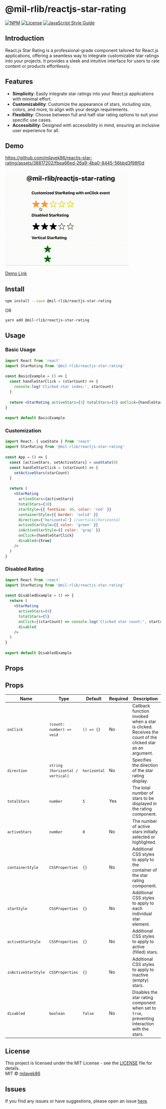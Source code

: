 # @mil-rlib/reactjs-star-rating

[![NPM](https://img.shields.io/npm/v/@mil-rlib/reactjs-star-rating.svg)](https://www.npmjs.com/package/@mil-rlib/reactjs-star-rating)
[![License](https://img.shields.io/badge/license-MIT-blue.svg)](https://opensource.org/licenses/MIT)
[![JavaScript Style Guide](https://img.shields.io/badge/code_style-standard-brightgreen.svg)](https://standardjs.com)

## Introduction

React.js Star Rating is a professional-grade component tailored for React.js applications, offering a seamless way to integrate customizable star ratings into your projects. It provides a sleek and intuitive interface for users to rate content or products effortlessly.

## Features

- **Simplicity**: Easily integrate star ratings into your React.js applications with minimal effort.
- **Customizability**: Customize the appearance of stars, including size, colors, and more, to align with your design requirements.
- **Flexibility**: Choose between full and half-star rating options to suit your specific use cases.
- **Accessibility**: Designed with accessibility in mind, ensuring an inclusive user experience for all.

## Demo

https://github.com/milayek86/reactjs-star-rating/assets/38817202/fbea66ed-26a9-4ba0-8445-56bbd3f98f0d

![react-star-rating](https://github.com/milayek86/reactjs-star-rating/blob/main/static/react-star-rating.gif)

[Demo Link](https://milayek86.github.io/reactjs-star-rating)

## Install

```bash
npm install --save @mil-rlib/reactjs-star-rating
```

OR

```bash
yarn add @mil-rlib/reactjs-star-rating
```

## Usage

### Basic Usage

```jsx
import React from 'react'
import StarRating from '@mil-rlib/reactjs-star-rating'

const BasicExample = () => {
  const handleStarClick = (starCount) => {
    console.log('Clicked star index:', starCount)
  }

  return <StarRating activeStars={3} totalStars={5} onClick={handleStarClick} />
}

export default BasicExample
```

### Customization

```jsx
import React, { useState } from 'react'
import StarRating from '@mil-rlib/reactjs-star-rating'

const App = () => {
  const [activeStars, setActiveStars] = useState(0)
  const handleStarClick = (starCount) => {
    setActiveStars(starCount)
  }

  return (
    <StarRating
      activeStars={activeStars}
      totalStars={10}
      starStyle={{ fontSize: 40, color: 'red' }}
      containerStyle={{ border: 'solid' }}
      direction={'horizontal'} //vertical/horizontal
      activeStarStyle={{ color: 'green' }}
      inActiveStarStyle={{ color: 'gray' }}
      onClick={handleStarClick}
      disabled={true}
    />
  )
}
```

### Disabled Rating

```jsx
import React from 'react'
import StarRating from '@mil-rlib/reactjs-star-rating'

const DisabledExample = () => {
  return (
    <StarRating
      activeStars={4}
      totalStars={5}
      onClick={(starCount) => console.log('Clicked star count:', starCount)}
      disabled
    />
  )
}

export default DisabledExample
```

## Props

## Props

| Name             | Type                            | Default | Required | Description                                                                                      |
|------------------|---------------------------------|---------|----------|--------------------------------------------------------------------------------------------------|
| `onClick`        | `(count: number) => void`      | `() => {}` | No       | Callback function invoked when a star is clicked. Receives the count of the clicked star as an argument. |
| `direction`      | `string (horizontal / vertical)`| `horizontal` | No       | Specifies the direction of the star rating display.                                                |
| `totalStars`     | `number`                        | `5`       | Yes      | The total number of stars to be displayed in the rating component.                                 |
| `activeStars`    | `number`                        | `0`       | No       | The number of active stars initially selected or highlighted.                                       |
| `containerStyle` | `CSSProperties`                 | `{}`      | No       | Additional CSS styles to apply to the container of the star rating component.                       |
| `starStyle`      | `CSSProperties`                 | `{}`      | No       | Additional CSS styles to apply to each individual star element.                                      |
| `activeStarStyle`| `CSSProperties`                 | `{}`      | No       | Additional CSS styles to apply to active (filled) stars.                                             |
| `inActiveStarStyle` | `CSSProperties`              | `{}`      | No       | Additional CSS styles to apply to inactive (empty) stars.                                            |
| `disabled`       | `boolean`                       | `false`   | No       | Disables the star rating component when set to `true`, preventing interaction with the stars.     |



## License

This project is licensed under the MIT License - see the [LICENSE](LICENSE) file for details.\
 MIT © [milayek86](https://github.com/milayek86)

## Issues

If you find any issues or have suggestions, please open an issue [here](https://github.com/milayek86/reactjs-star-rating/issues).
